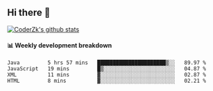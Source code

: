 ## Hi there 👋

[![CoderZk's github stats](https://github-readme-stats.vercel.app/api?username=zhoukuo123&show_icons=true&count_private=true)](https://github.com/anuraghazra/github-readme-stats)

#### :bar_chart: Weekly development breakdown

<!--START_SECTION:waka-->
```text
Java         5 hrs 57 mins   ██████████████████████▒░░   89.97 % 
JavaScript   19 mins         █▒░░░░░░░░░░░░░░░░░░░░░░░   04.87 % 
XML          11 mins         ▓░░░░░░░░░░░░░░░░░░░░░░░░   02.87 % 
HTML         8 mins          ▓░░░░░░░░░░░░░░░░░░░░░░░░   02.21 % 
```
<!--END_SECTION:waka-->
